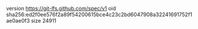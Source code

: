 version https://git-lfs.github.com/spec/v1
oid sha256:ed2f0ee576f2a89f54200615bce4c23c2bd6047908a32241691752f1ae0ae0f3
size 24911

